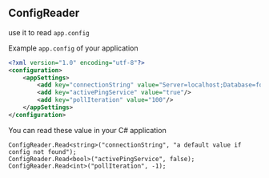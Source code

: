## ConfigReader

use it to read `app.config`

Example `app.config` of your application

```xml
<?xml version="1.0" encoding="utf-8"?>
<configuration>
	<appSettings>
		<add key="connectionString" value="Server=localhost;Database=foo"/>
		<add key="activePingService" value="true"/>
		<add key="pollIteration" value="100"/>
	</appSettings>
</configuration>
```

You can read these value in your C# application

```CSharp
ConfigReader.Read<string>("connectionString", "a default value if config not found");
ConfigReader.Read<bool>("activePingService", false);
ConfigReader.Read<int>("pollIteration", -1);
```
